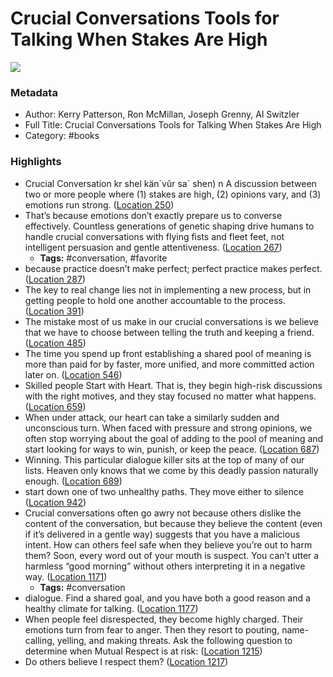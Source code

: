 # Crucial Conversations Tools for Talking When Stakes Are High

![](https://images-na.ssl-images-amazon.com/images/I/51fGo0WXJTL._SL200_.jpg)

### Metadata

- Author: Kerry Patterson, Ron McMillan, Joseph Grenny, Al Switzler
- Full Title: Crucial Conversations Tools for Talking When Stakes Are High
- Category: #books

### Highlights

- Crucial Conversation kr shel kän´vŭr sa´ shen) n A discussion between two or more people where (1) stakes are high, (2) opinions vary, and (3) emotions run strong. ([Location 250](https://readwise.io/to_kindle?action=open&asin=B005K0AYH4&location=250))
- That’s because emotions don’t exactly prepare us to converse effectively. Countless generations of genetic shaping drive humans to handle crucial conversations with flying fists and fleet feet, not intelligent persuasion and gentle attentiveness. ([Location 267](https://readwise.io/to_kindle?action=open&asin=B005K0AYH4&location=267))
    - **Tags:** #conversation, #favorite
- because practice doesn’t make perfect; perfect practice makes perfect. ([Location 287](https://readwise.io/to_kindle?action=open&asin=B005K0AYH4&location=287))
- The key to real change lies not in implementing a new process, but in getting people to hold one another accountable to the process. ([Location 391](https://readwise.io/to_kindle?action=open&asin=B005K0AYH4&location=391))
- The mistake most of us make in our crucial conversations is we believe that we have to choose between telling the truth and keeping a friend. ([Location 485](https://readwise.io/to_kindle?action=open&asin=B005K0AYH4&location=485))
- The time you spend up front establishing a shared pool of meaning is more than paid for by faster, more unified, and more committed action later on. ([Location 546](https://readwise.io/to_kindle?action=open&asin=B005K0AYH4&location=546))
- Skilled people Start with Heart. That is, they begin high-risk discussions with the right motives, and they stay focused no matter what happens. ([Location 659](https://readwise.io/to_kindle?action=open&asin=B005K0AYH4&location=659))
- When under attack, our heart can take a similarly sudden and unconscious turn. When faced with pressure and strong opinions, we often stop worrying about the goal of adding to the pool of meaning and start looking for ways to win, punish, or keep the peace. ([Location 687](https://readwise.io/to_kindle?action=open&asin=B005K0AYH4&location=687))
- Winning. This particular dialogue killer sits at the top of many of our lists. Heaven only knows that we come by this deadly passion naturally enough. ([Location 689](https://readwise.io/to_kindle?action=open&asin=B005K0AYH4&location=689))
- start down one of two unhealthy paths. They move either to silence ([Location 942](https://readwise.io/to_kindle?action=open&asin=B005K0AYH4&location=942))
- Crucial conversations often go awry not because others dislike the content of the conversation, but because they believe the content (even if it’s delivered in a gentle way) suggests that you have a malicious intent. How can others feel safe when they believe you’re out to harm them? Soon, every word out of your mouth is suspect. You can’t utter a harmless “good morning” without others interpreting it in a negative way. ([Location 1171](https://readwise.io/to_kindle?action=open&asin=B005K0AYH4&location=1171))
    - **Tags:** #conversation
- dialogue. Find a shared goal, and you have both a good reason and a healthy climate for talking. ([Location 1177](https://readwise.io/to_kindle?action=open&asin=B005K0AYH4&location=1177))
- When people feel disrespected, they become highly charged. Their emotions turn from fear to anger. Then they resort to pouting, name-calling, yelling, and making threats. Ask the following question to determine when Mutual Respect is at risk: ([Location 1215](https://readwise.io/to_kindle?action=open&asin=B005K0AYH4&location=1215))
- Do others believe I respect them? ([Location 1217](https://readwise.io/to_kindle?action=open&asin=B005K0AYH4&location=1217))
